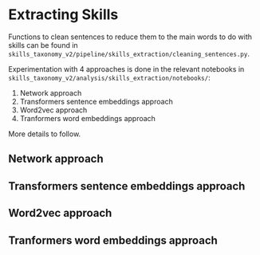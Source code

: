 # Extracting Skills

Functions to clean sentences to reduce them to the main words to do with skills can be found in `skills_taxonomy_v2/pipeline/skills_extraction/cleaning_sentences.py`.

Experimentation with 4 approaches is done in the relevant notebooks in `skills_taxonomy_v2/analysis/skills_extraction/notebooks/`:
1. Network approach
2. Transformers sentence embeddings approach
3. Word2vec approach
4. Tranformers word embeddings approach

More details to follow.

## Network approach

## Transformers sentence embeddings approach

## Word2vec approach

## Tranformers word embeddings approach